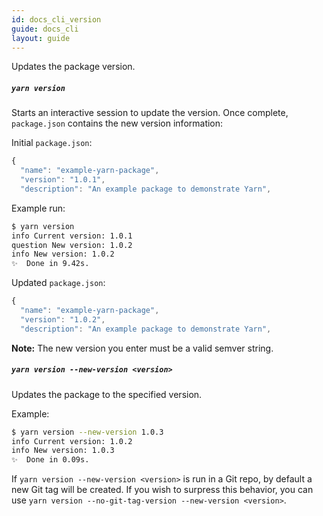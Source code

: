 ```yaml
---
id: docs_cli_version
guide: docs_cli
layout: guide
---
```


<p class="lead">Updates the package version.</p>

##### `yarn version` <a class="toc" id="toc-yarn-version" href="#toc-yarn-version"></a>

Starts an interactive session to update the version. Once complete, `package.json` contains the new version information:

Initial `package.json`:

```js
{
  "name": "example-yarn-package",
  "version": "1.0.1",
  "description": "An example package to demonstrate Yarn",
```

Example run:

```sh
$ yarn version
info Current version: 1.0.1
question New version: 1.0.2
info New version: 1.0.2
✨  Done in 9.42s.
```

Updated `package.json`:

```js
{
  "name": "example-yarn-package",
  "version": "1.0.2",
  "description": "An example package to demonstrate Yarn",
```

**Note:** The new version you enter must be a valid semver string.

##### `yarn version --new-version <version>` <a class="toc" id="toc-yarn-version-new-version" href="#toc-yarn-version-new-version"></a>

Updates the package to the specified version.

Example:

```sh
$ yarn version --new-version 1.0.3
info Current version: 1.0.2
info New version: 1.0.3
✨  Done in 0.09s.
```

If `yarn version --new-version <version>` is run in a Git repo, by default a new Git tag will be created. If you wish to surpress this behavior, you can use `yarn version --no-git-tag-version --new-version <version>`.
